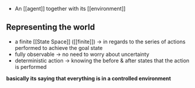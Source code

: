 - An [[agent]] together with its [[environment]]

## Representing the world
- a finite [[State Space]] ([[finite]]) → in regards to the series of actions performed to achieve the goal state
- fully observable → no need to worry about uncertainty
- deterministic action → knowing the before & after states that the action is performed

**basically its saying that everything is in a controlled environment**